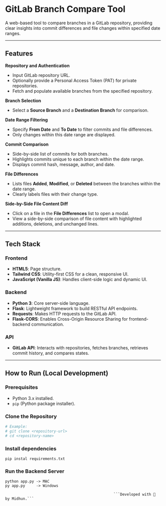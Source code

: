 # GitLab Branch Compare Tool

A web-based tool to compare branches in a GitLab repository, providing clear insights into commit differences and file changes within specified date ranges.

---

## Features

**Repository and Authentication**
- Input GitLab repository URL.
- Optionally provide a Personal Access Token (PAT) for private repositories.
- Fetch and populate available branches from the specified repository.

**Branch Selection**
- Select a **Source Branch** and a **Destination Branch** for comparison.

**Date Range Filtering**
- Specify **From Date** and **To Date** to filter commits and file differences.
- Only changes within this date range are displayed.

**Commit Comparison**
- Side-by-side list of commits for both branches.
- Highlights commits unique to each branch within the date range.
- Displays commit hash, message, author, and date.

**File Differences**
- Lists files **Added**, **Modified**, or **Deleted** between the branches within the date range.
- Clearly labels files with their change type.

**Side-by-Side File Content Diff**
- Click on a file in the **File Differences** list to open a modal.
- View a side-by-side comparison of file content with highlighted additions, deletions, and unchanged lines.

---

## Tech Stack

### Frontend
- **HTML5**: Page structure.
- **Tailwind CSS**: Utility-first CSS for a clean, responsive UI.
- **JavaScript (Vanilla JS)**: Handles client-side logic and dynamic UI.

### Backend
- **Python 3**: Core server-side language.
- **Flask**: Lightweight framework to build RESTful API endpoints.
- **Requests**: Makes HTTP requests to the GitLab API.
- **Flask-CORS**: Enables Cross-Origin Resource Sharing for frontend-backend communication.

### API
- **GitLab API**: Interacts with repositories, fetches branches, retrieves commit history, and compares states.

---

## How to Run (Local Development)

### Prerequisites
- Python 3.x installed.
- `pip` (Python package installer).

### Clone the Repository

```bash
# Example:
# git clone <repository-url>
# cd <repository-name>
```
### Install dependencies

```
pip instal requirements.txt
```
### Run the Backend Server

```
python app.py -> MAC
py app.py     -> Windows
```
                                                     ```Developed with 🧠 by Midhun.```
